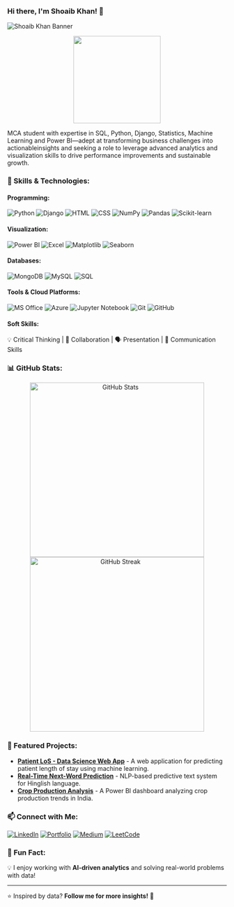 ### Hi there, I'm Shoaib Khan! 👋

![Shoaib Khan Banner](https://raw.githubusercontent.com/shoaibkhan04860/shoaibkhan04860/main/assets/banner.png)

<p align="center">
  <img src="https://github.com/shoaibkhan04860/shoaibkhan04860/blob/main/assets/coding.gif" width="200" height="200" />
</p>

MCA student with expertise in SQL, Python, Django, Statistics, Machine Learning and Power BI—adept at transforming business challenges into actionableinsights and seeking a role to leverage advanced analytics and visualization skills to drive performance improvements and sustainable growth.
### 🚀 Skills & Technologies:

#### Programming:
![Python](https://img.shields.io/badge/Python-3776AB?style=for-the-badge&logo=python&logoColor=white)
![Django](https://img.shields.io/badge/Django-092E20?style=for-the-badge&logo=django&logoColor=white)
![HTML](https://img.shields.io/badge/HTML5-E34F26?style=for-the-badge&logo=html5&logoColor=white)
![CSS](https://img.shields.io/badge/CSS3-1572B6?style=for-the-badge&logo=css3&logoColor=white)
![NumPy](https://img.shields.io/badge/NumPy-013243?style=for-the-badge&logo=numpy&logoColor=white)
![Pandas](https://img.shields.io/badge/Pandas-150458?style=for-the-badge&logo=pandas&logoColor=white)
![Scikit-learn](https://img.shields.io/badge/Scikit--Learn-F7931E?style=for-the-badge&logo=scikit-learn&logoColor=white)

#### Visualization:
![Power BI](https://img.shields.io/badge/PowerBI-F2C811?style=for-the-badge&logo=powerbi&logoColor=black)
![Excel](https://img.shields.io/badge/Excel-217346?style=for-the-badge&logo=microsoftexcel&logoColor=white)
![Matplotlib](https://img.shields.io/badge/Matplotlib-11557C?style=for-the-badge&logo=python&logoColor=white)
![Seaborn](https://img.shields.io/badge/Seaborn-0077B5?style=for-the-badge&logo=python&logoColor=white)

#### Databases:
![MongoDB](https://img.shields.io/badge/MongoDB-47A248?style=for-the-badge&logo=mongodb&logoColor=white)
![MySQL](https://img.shields.io/badge/MySQL-4479A1?style=for-the-badge&logo=mysql&logoColor=white)
![SQL](https://img.shields.io/badge/SQL-CC2927?style=for-the-badge&logo=microsoftsqlserver&logoColor=white)

#### Tools & Cloud Platforms:
![MS Office](https://img.shields.io/badge/MS%20Office-D83B01?style=for-the-badge&logo=microsoftoffice&logoColor=white)
![Azure](https://img.shields.io/badge/Azure-0078D4?style=for-the-badge&logo=microsoftazure&logoColor=white)
![Jupyter Notebook](https://img.shields.io/badge/Jupyter-F37626?style=for-the-badge&logo=jupyter&logoColor=white)
![Git](https://img.shields.io/badge/Git-F05032?style=for-the-badge&logo=git&logoColor=white)
![GitHub](https://img.shields.io/badge/GitHub-181717?style=for-the-badge&logo=github&logoColor=white)

#### Soft Skills:
💡 Critical Thinking | 🤝 Collaboration | 🗣️ Presentation | 📝 Communication Skills

### 📊 GitHub Stats:

<p align="center">
  <img src="https://github-readme-stats.vercel.app/api?username=shoaibkhan04860&show_icons=true&theme=tokyonight" alt="GitHub Stats" width="400px" />
  <img src="https://github-readme-streak-stats.herokuapp.com/?user=shoaibkhan04860&theme=tokyonight" alt="GitHub Streak" width="400px" />
</p>

### 🎯 Featured Projects:
- **[Patient LoS - Data Science Web App](https://github.com/shoaibkhan04860/Patient-LoS)** - A web application for predicting patient length of stay using machine learning.
- **[Real-Time Next-Word Prediction](https://github.com/shoaibkhan04860/Next-Word-Prediction)** - NLP-based predictive text system for Hinglish language.
- **[Crop Production Analysis](https://github.com/shoaibkhan04860/Crop-Production-Analysis)** - A Power BI dashboard analyzing crop production trends in India.

### 📫 Connect with Me:
[![LinkedIn](https://img.shields.io/badge/LinkedIn-0077B5?style=for-the-badge&logo=linkedin&logoColor=white)]([https://www.linkedin.com/in/shoaib-khan-07](https://www.linkedin.com/in/shoaib-khan-19825629a))
[![Portfolio](https://img.shields.io/badge/Portfolio-000000?style=for-the-badge&logo=about-dot-me&logoColor=white)]([https://shoaibkhan.dev](https://shoaibkhan04086.github.io/ShoaibKhan.Portfolio/))
[![Medium](https://img.shields.io/badge/Medium-000000?style=for-the-badge&logo=medium&logoColor=white)](https://medium.com/@shoaibkhan04860)
[![LeetCode](https://img.shields.io/badge/LeetCode-FFA116?style=for-the-badge&logo=leetcode&logoColor=black)](https://leetcode.com/82shoaib/)

### 🎉 Fun Fact:
💡 I enjoy working with **AI-driven analytics** and solving real-world problems with data!

---
⭐️ Inspired by data? **Follow me for more insights!** 🚀
